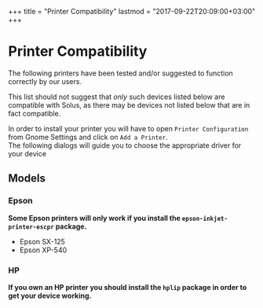 +++
title = "Printer Compatibility"
lastmod = "2017-09-22T20:09:00+03:00"
+++

# Printer Compatibility

The following printers have been tested and/or suggested to function correctly by our users.

This list should not suggest that *only* such devices listed below are compatible with Solus, as there may be devices not listed below that are in fact compatible.

In order to install your printer you will have to open `Printer Configuration` from Gnome Settings and click on `Add a Printer`.  
The following dialogs will guide you to choose the appropriate driver for your device

## Models

### Epson

**Some Epson printers will only work if you install the `epson-inkjet-printer-escpr` package.**

- Epson SX-125
- Epson XP-540

### HP

**If you own an HP printer you should install the `hplip` package in order to get your device working.**